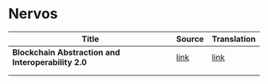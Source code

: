 # Nervos

| Title                                               | Source                                                       | Translation                                                  |
| --------------------------------------------------- | ------------------------------------------------------------ | ------------------------------------------------------------ |
| **Blockchain Abstraction and Interoperability 2.0** | [link](https://talk.nervos.org/t/blockchain-abstraction-and-interoperability-2-0/5440) | [link](https://github.com/Whisker17/translation/blob/main/NFT/The_Non-Fungible_Token_Bible_Everything_you_need_to_know_about_NFTs_zh.md) |
|                                                     |                                                              |                                                              |
|                                                     |                                                              |                                                              |

